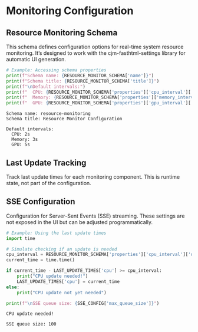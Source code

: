 # Monitoring Configuration


<!-- WARNING: THIS FILE WAS AUTOGENERATED! DO NOT EDIT! -->

## Resource Monitoring Schema

This schema defines configuration options for real-time system resource
monitoring. It’s designed to work with the cjm-fasthtml-settings library
for automatic UI generation.

``` python
# Example: Accessing schema properties
print(f"Schema name: {RESOURCE_MONITOR_SCHEMA['name']}")
print(f"Schema title: {RESOURCE_MONITOR_SCHEMA['title']}")
print(f"\nDefault intervals:")
print(f"  CPU: {RESOURCE_MONITOR_SCHEMA['properties']['cpu_interval']['default']}s")
print(f"  Memory: {RESOURCE_MONITOR_SCHEMA['properties']['memory_interval']['default']}s")
print(f"  GPU: {RESOURCE_MONITOR_SCHEMA['properties']['gpu_interval']['default']}s")
```

    Schema name: resource-monitoring
    Schema title: Resource Monitor Configuration

    Default intervals:
      CPU: 2s
      Memory: 3s
      GPU: 5s

## Last Update Tracking

Track last update times for each monitoring component. This is runtime
state, not part of the configuration.

## SSE Configuration

Configuration for Server-Sent Events (SSE) streaming. These settings are
not exposed in the UI but can be adjusted programmatically.

``` python
# Example: Using the last update times
import time

# Simulate checking if an update is needed
cpu_interval = RESOURCE_MONITOR_SCHEMA['properties']['cpu_interval']['default']
current_time = time.time()

if current_time - LAST_UPDATE_TIMES['cpu'] >= cpu_interval:
    print("CPU update needed!")
    LAST_UPDATE_TIMES['cpu'] = current_time
else:
    print("CPU update not yet needed")

print(f"\nSSE queue size: {SSE_CONFIG['max_queue_size']}")
```

    CPU update needed!

    SSE queue size: 100
